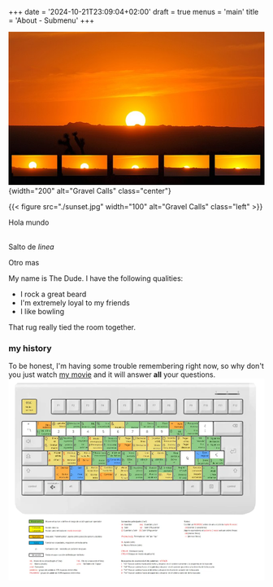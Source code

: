 +++
date = '2024-10-21T23:09:04+02:00'
draft = true
menus = 'main'
title = 'About - Submenu'
+++


![Title of image](sunset.jpg){width="200" alt="Gravel Calls" class="center"}

{{< figure src="./sunset.jpg" width="100" alt="Gravel Calls" class="left" >}}

Hola mundo</br><br>

Salto de *linea*<br>

Otro mas

My name is The Dude. I have the following qualities:

- I rock a great beard
- I'm extremely loyal to my friends
- I like bowling

That rug really tied the room together.

### my history

To be honest, I'm having some trouble remembering right now, so why don't you
just watch [my movie](https://en.wikipedia.org/wiki/The_Big_Lebowski) and it
will answer **all** your questions.
![Title of image](Teclado-espa-ol-VIM_con_Leyenda.webp)
